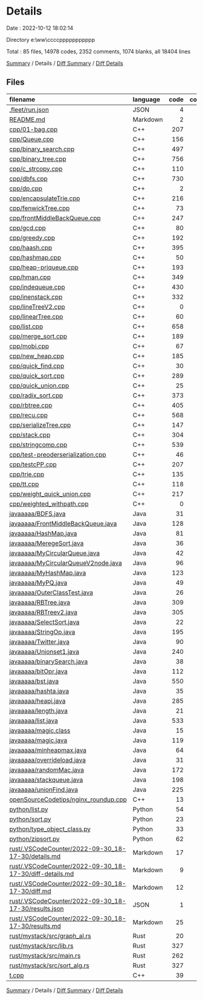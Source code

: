 # Details

Date : 2022-10-12 18:02:14

Directory e:\\ww\\ccccppppppppppp

Total : 85 files,  14978 codes, 2352 comments, 1074 blanks, all 18404 lines

[Summary](results.md) / Details / [Diff Summary](diff.md) / [Diff Details](diff-details.md)

## Files
| filename | language | code | comment | blank | total |
| :--- | :--- | ---: | ---: | ---: | ---: |
| [.fleet/run.json](/.fleet/run.json) | JSON | 4 | 0 | 1 | 5 |
| [README.md](/README.md) | Markdown | 2 | 0 | 1 | 3 |
| [cpp/01-bag.cpp](/cpp/01-bag.cpp) | C++ | 207 | 10 | 11 | 228 |
| [cpp/Queue.cpp](/cpp/Queue.cpp) | C++ | 156 | 0 | 4 | 160 |
| [cpp/binary_search.cpp](/cpp/binary_search.cpp) | C++ | 497 | 16 | 20 | 533 |
| [cpp/binary_tree.cpp](/cpp/binary_tree.cpp) | C++ | 756 | 97 | 44 | 897 |
| [cpp/c_strcopy.cpp](/cpp/c_strcopy.cpp) | C++ | 110 | 4 | 12 | 126 |
| [cpp/dbfs.cpp](/cpp/dbfs.cpp) | C++ | 730 | 25 | 21 | 776 |
| [cpp/dp.cpp](/cpp/dp.cpp) | C++ | 2 | 0 | 1 | 3 |
| [cpp/encapsulateTrie.cpp](/cpp/encapsulateTrie.cpp) | C++ | 216 | 162 | 20 | 398 |
| [cpp/fenwickTree.cpp](/cpp/fenwickTree.cpp) | C++ | 73 | 0 | 11 | 84 |
| [cpp/frontMiddleBackQueue.cpp](/cpp/frontMiddleBackQueue.cpp) | C++ | 247 | 13 | 16 | 276 |
| [cpp/gcd.cpp](/cpp/gcd.cpp) | C++ | 80 | 9 | 6 | 95 |
| [cpp/greedy.cpp](/cpp/greedy.cpp) | C++ | 192 | 11 | 11 | 214 |
| [cpp/haash.cpp](/cpp/haash.cpp) | C++ | 395 | 102 | 23 | 520 |
| [cpp/hashmap.cpp](/cpp/hashmap.cpp) | C++ | 50 | 1 | 0 | 51 |
| [cpp/heap-priqueue.cpp](/cpp/heap-priqueue.cpp) | C++ | 193 | 3 | 7 | 203 |
| [cpp/hman.cpp](/cpp/hman.cpp) | C++ | 349 | 17 | 13 | 379 |
| [cpp/indequeue.cpp](/cpp/indequeue.cpp) | C++ | 430 | 5 | 17 | 452 |
| [cpp/inenstack.cpp](/cpp/inenstack.cpp) | C++ | 332 | 3 | 13 | 348 |
| [cpp/lineTreeV2.cpp](/cpp/lineTreeV2.cpp) | C++ | 0 | 0 | 1 | 1 |
| [cpp/linearTree.cpp](/cpp/linearTree.cpp) | C++ | 60 | 1 | 1 | 62 |
| [cpp/list.cpp](/cpp/list.cpp) | C++ | 658 | 54 | 22 | 734 |
| [cpp/merge_sort.cpp](/cpp/merge_sort.cpp) | C++ | 189 | 137 | 16 | 342 |
| [cpp/mobi.cpp](/cpp/mobi.cpp) | C++ | 67 | 14 | 4 | 85 |
| [cpp/new_heap.cpp](/cpp/new_heap.cpp) | C++ | 185 | 119 | 31 | 335 |
| [cpp/quick_find.cpp](/cpp/quick_find.cpp) | C++ | 30 | 1 | 3 | 34 |
| [cpp/quick_sort.cpp](/cpp/quick_sort.cpp) | C++ | 289 | 14 | 13 | 316 |
| [cpp/quick_union.cpp](/cpp/quick_union.cpp) | C++ | 25 | 1 | 7 | 33 |
| [cpp/radix_sort.cpp](/cpp/radix_sort.cpp) | C++ | 373 | 35 | 11 | 419 |
| [cpp/rbtree.cpp](/cpp/rbtree.cpp) | C++ | 405 | 6 | 19 | 430 |
| [cpp/recu.cpp](/cpp/recu.cpp) | C++ | 568 | 17 | 24 | 609 |
| [cpp/serializeTree.cpp](/cpp/serializeTree.cpp) | C++ | 147 | 15 | 3 | 165 |
| [cpp/stack.cpp](/cpp/stack.cpp) | C++ | 304 | 496 | 27 | 827 |
| [cpp/stringcomp.cpp](/cpp/stringcomp.cpp) | C++ | 539 | 28 | 16 | 583 |
| [cpp/test-preoderserialization.cpp](/cpp/test-preoderserialization.cpp) | C++ | 46 | 1 | 1 | 48 |
| [cpp/testcPP.cpp](/cpp/testcPP.cpp) | C++ | 207 | 3 | 3 | 213 |
| [cpp/trie.cpp](/cpp/trie.cpp) | C++ | 135 | 93 | 11 | 239 |
| [cpp/tt.cpp](/cpp/tt.cpp) | C++ | 118 | 18 | 9 | 145 |
| [cpp/weight_quick_union.cpp](/cpp/weight_quick_union.cpp) | C++ | 217 | 10 | 11 | 238 |
| [cpp/weighted_withpath.cpp](/cpp/weighted_withpath.cpp) | C++ | 0 | 0 | 1 | 1 |
| [javaaaaa/BDFS.java](/javaaaaa/BDFS.java) | Java | 31 | 0 | 2 | 33 |
| [javaaaaa/FrontMiddleBackQueue.java](/javaaaaa/FrontMiddleBackQueue.java) | Java | 128 | 0 | 29 | 157 |
| [javaaaaa/HashMap.java](/javaaaaa/HashMap.java) | Java | 81 | 10 | 9 | 100 |
| [javaaaaa/MeregeSort.java](/javaaaaa/MeregeSort.java) | Java | 36 | 0 | 6 | 42 |
| [javaaaaa/MyCircularQueue.java](/javaaaaa/MyCircularQueue.java) | Java | 42 | 0 | 9 | 51 |
| [javaaaaa/MyCircularQueueV2node.java](/javaaaaa/MyCircularQueueV2node.java) | Java | 96 | 0 | 23 | 119 |
| [javaaaaa/MyHashMap.java](/javaaaaa/MyHashMap.java) | Java | 123 | 27 | 10 | 160 |
| [javaaaaa/MyPQ.java](/javaaaaa/MyPQ.java) | Java | 49 | 1 | 7 | 57 |
| [javaaaaa/OuterClassTest.java](/javaaaaa/OuterClassTest.java) | Java | 26 | 12 | 6 | 44 |
| [javaaaaa/RBTree.java](/javaaaaa/RBTree.java) | Java | 309 | 234 | 31 | 574 |
| [javaaaaa/RBTreev2.java](/javaaaaa/RBTreev2.java) | Java | 305 | 23 | 21 | 349 |
| [javaaaaa/SelectSort.java](/javaaaaa/SelectSort.java) | Java | 22 | 1 | 4 | 27 |
| [javaaaaa/StringOp.java](/javaaaaa/StringOp.java) | Java | 195 | 4 | 11 | 210 |
| [javaaaaa/Twitter.java](/javaaaaa/Twitter.java) | Java | 90 | 0 | 18 | 108 |
| [javaaaaa/Unionset1.java](/javaaaaa/Unionset1.java) | Java | 240 | 21 | 27 | 288 |
| [javaaaaa/binarySearch.java](/javaaaaa/binarySearch.java) | Java | 38 | 2 | 4 | 44 |
| [javaaaaa/bitOpr.java](/javaaaaa/bitOpr.java) | Java | 112 | 29 | 11 | 152 |
| [javaaaaa/bst.java](/javaaaaa/bst.java) | Java | 550 | 150 | 59 | 759 |
| [javaaaaa/hashta.java](/javaaaaa/hashta.java) | Java | 35 | 2 | 4 | 41 |
| [javaaaaa/heapi.java](/javaaaaa/heapi.java) | Java | 285 | 13 | 26 | 324 |
| [javaaaaa/length.java](/javaaaaa/length.java) | Java | 21 | 1 | 5 | 27 |
| [javaaaaa/list.java](/javaaaaa/list.java) | Java | 533 | 81 | 63 | 677 |
| [javaaaaa/magic.class](/javaaaaa/magic.class) | Java | 15 | 0 | 0 | 15 |
| [javaaaaa/magic.java](/javaaaaa/magic.java) | Java | 119 | 11 | 13 | 143 |
| [javaaaaa/minheapmax.java](/javaaaaa/minheapmax.java) | Java | 64 | 39 | 8 | 111 |
| [javaaaaa/overrideload.java](/javaaaaa/overrideload.java) | Java | 31 | 9 | 6 | 46 |
| [javaaaaa/randomMac.java](/javaaaaa/randomMac.java) | Java | 172 | 25 | 18 | 215 |
| [javaaaaa/stackqueue.java](/javaaaaa/stackqueue.java) | Java | 198 | 1 | 22 | 221 |
| [javaaaaa/unionFind.java](/javaaaaa/unionFind.java) | Java | 225 | 6 | 13 | 244 |
| [openSourceCodetips/nginx_roundup.cpp](/openSourceCodetips/nginx_roundup.cpp) | C++ | 13 | 65 | 16 | 94 |
| [python/list.py](/python/list.py) | Python | 54 | 5 | 11 | 70 |
| [python/sort.py](/python/sort.py) | Python | 23 | 1 | 3 | 27 |
| [python/type_object_class.py](/python/type_object_class.py) | Python | 33 | 13 | 8 | 54 |
| [python/zipsort.py](/python/zipsort.py) | Python | 62 | 13 | 13 | 88 |
| [rust/.VSCodeCounter/2022-09-30_18-17-30/details.md](/rust/.VSCodeCounter/2022-09-30_18-17-30/details.md) | Markdown | 17 | 0 | 6 | 23 |
| [rust/.VSCodeCounter/2022-09-30_18-17-30/diff-details.md](/rust/.VSCodeCounter/2022-09-30_18-17-30/diff-details.md) | Markdown | 9 | 0 | 6 | 15 |
| [rust/.VSCodeCounter/2022-09-30_18-17-30/diff.md](/rust/.VSCodeCounter/2022-09-30_18-17-30/diff.md) | Markdown | 12 | 0 | 7 | 19 |
| [rust/.VSCodeCounter/2022-09-30_18-17-30/results.json](/rust/.VSCodeCounter/2022-09-30_18-17-30/results.json) | JSON | 1 | 0 | 0 | 1 |
| [rust/.VSCodeCounter/2022-09-30_18-17-30/results.md](/rust/.VSCodeCounter/2022-09-30_18-17-30/results.md) | Markdown | 25 | 0 | 7 | 32 |
| [rust/mystack/src/graph_al.rs](/rust/mystack/src/graph_al.rs) | Rust | 20 | 0 | 2 | 22 |
| [rust/mystack/src/lib.rs](/rust/mystack/src/lib.rs) | Rust | 327 | 2 | 12 | 341 |
| [rust/mystack/src/main.rs](/rust/mystack/src/main.rs) | Rust | 262 | 8 | 15 | 285 |
| [rust/mystack/src/sort_alg.rs](/rust/mystack/src/sort_alg.rs) | Rust | 327 | 2 | 14 | 343 |
| [t.cpp](/t.cpp) | C++ | 39 | 0 | 3 | 42 |

[Summary](results.md) / Details / [Diff Summary](diff.md) / [Diff Details](diff-details.md)